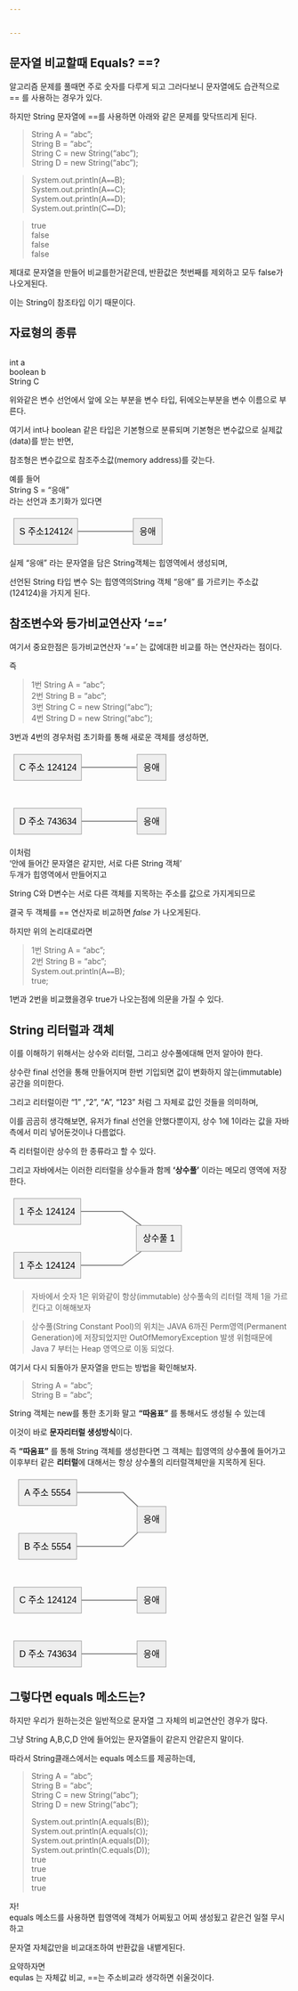 ```yaml
---


---
```


<h2 id="문자열-비교할때-equals-">문자열 비교할때 Equals? ==?</h2>
<p>알고리즘 문제를 풀때면 주로 숫자를 다루게 되고 그러다보니 문자열에도 습관적으로 == 를 사용하는 경우가 있다.</p>
<p>하지만 String 문자열에 ==를 사용하면 아래와 같은 문제를 맞닥뜨리게 된다.</p>
<blockquote>
<p>String A = “abc”;<br>
String B = “abc”;<br>
String C = new String(“abc”);<br>
String D = new String(“abc”);</p>
</blockquote>
<blockquote>
<p>System.out.println(A<code>==</code>B);<br>
System.out.println(A<code>==</code>C);<br>
System.out.println(A<code>==</code>D);<br>
System.out.println(C<code>==</code>D);</p>
</blockquote>
<blockquote>
<p>true<br>
false<br>
false<br>
false</p>
</blockquote>
<p>제대로 문자열을 만들어 비교를한거같은데, 반환값은 첫번째를 제외하고 모두 false가 나오게된다.</p>
<p>이는 String이 참조타입 이기 때문이다.</p>
<h2 id="자료형의-종류">자료형의 종류</h2>
<p><img src="https://mblogthumb-phinf.pstatic.net/MjAyMDA5MjNfMjEx/MDAxNjAwODUyOTUzMjE1.pWXQyu3gMJF_cghtMZb764FHAyJ6M0J_xOKJNCxtKiwg.Jb3LXhO_D5cuWcHAMceFIZTw-h9z3upyFvv2romZVzMg.PNG.cdi098/image.png?type=w800" alt=""></p>
<p>int a<br>
boolean b<br>
String C</p>
<p>위와같은 변수 선언에서 앞에 오는 부분을 변수 타입, 뒤에오는부분을 변수 이름으로 부른다.</p>
<p>여기서 int나 boolean 같은 타입은 기본형으로 분류되며 기본형은 변수값으로 실제값(data)를 받는 반면,</p>
<p>참조형은 변수값으로 참조주소값(memory address)를 갖는다.</p>
<p>예를 들어<br>
String S = “응애”<br>
라는 선언과 초기화가 있다면</p>
<pre class=" language-mermaid"><svg id="mermaid-svg-CJ2bAjfCFnXnU8jx" width="100%" xmlns="http://www.w3.org/2000/svg" xmlns:xlink="http://www.w3.org/1999/xlink" height="62.66666793823242" style="max-width: 282.8645935058594px;" viewBox="0.000003814697265625 0 282.8645935058594 62.66666793823242"><style>#mermaid-svg-CJ2bAjfCFnXnU8jx{font-family:"trebuchet ms",verdana,arial,sans-serif;font-size:16px;fill:#000000;}#mermaid-svg-CJ2bAjfCFnXnU8jx .error-icon{fill:#552222;}#mermaid-svg-CJ2bAjfCFnXnU8jx .error-text{fill:#552222;stroke:#552222;}#mermaid-svg-CJ2bAjfCFnXnU8jx .edge-thickness-normal{stroke-width:2px;}#mermaid-svg-CJ2bAjfCFnXnU8jx .edge-thickness-thick{stroke-width:3.5px;}#mermaid-svg-CJ2bAjfCFnXnU8jx .edge-pattern-solid{stroke-dasharray:0;}#mermaid-svg-CJ2bAjfCFnXnU8jx .edge-pattern-dashed{stroke-dasharray:3;}#mermaid-svg-CJ2bAjfCFnXnU8jx .edge-pattern-dotted{stroke-dasharray:2;}#mermaid-svg-CJ2bAjfCFnXnU8jx .marker{fill:#666;stroke:#666;}#mermaid-svg-CJ2bAjfCFnXnU8jx .marker.cross{stroke:#666;}#mermaid-svg-CJ2bAjfCFnXnU8jx svg{font-family:"trebuchet ms",verdana,arial,sans-serif;font-size:16px;}#mermaid-svg-CJ2bAjfCFnXnU8jx .label{font-family:"trebuchet ms",verdana,arial,sans-serif;color:#000000;}#mermaid-svg-CJ2bAjfCFnXnU8jx .cluster-label text{fill:#333;}#mermaid-svg-CJ2bAjfCFnXnU8jx .cluster-label span{color:#333;}#mermaid-svg-CJ2bAjfCFnXnU8jx .label text,#mermaid-svg-CJ2bAjfCFnXnU8jx span{fill:#000000;color:#000000;}#mermaid-svg-CJ2bAjfCFnXnU8jx .node rect,#mermaid-svg-CJ2bAjfCFnXnU8jx .node circle,#mermaid-svg-CJ2bAjfCFnXnU8jx .node ellipse,#mermaid-svg-CJ2bAjfCFnXnU8jx .node polygon,#mermaid-svg-CJ2bAjfCFnXnU8jx .node path{fill:#eee;stroke:#999;stroke-width:1px;}#mermaid-svg-CJ2bAjfCFnXnU8jx .node .label{text-align:center;}#mermaid-svg-CJ2bAjfCFnXnU8jx .node.clickable{cursor:pointer;}#mermaid-svg-CJ2bAjfCFnXnU8jx .arrowheadPath{fill:#333333;}#mermaid-svg-CJ2bAjfCFnXnU8jx .edgePath .path{stroke:#666;stroke-width:1.5px;}#mermaid-svg-CJ2bAjfCFnXnU8jx .flowchart-link{stroke:#666;fill:none;}#mermaid-svg-CJ2bAjfCFnXnU8jx .edgeLabel{background-color:white;text-align:center;}#mermaid-svg-CJ2bAjfCFnXnU8jx .edgeLabel rect{opacity:0.5;background-color:white;fill:white;}#mermaid-svg-CJ2bAjfCFnXnU8jx .cluster rect{fill:hsl(210,66.6666666667%,95%);stroke:#26a;stroke-width:1px;}#mermaid-svg-CJ2bAjfCFnXnU8jx .cluster text{fill:#333;}#mermaid-svg-CJ2bAjfCFnXnU8jx .cluster span{color:#333;}#mermaid-svg-CJ2bAjfCFnXnU8jx div.mermaidTooltip{position:absolute;text-align:center;max-width:200px;padding:2px;font-family:"trebuchet ms",verdana,arial,sans-serif;font-size:12px;background:hsl(-160,0%,93.3333333333%);border:1px solid #26a;border-radius:2px;pointer-events:none;z-index:100;}#mermaid-svg-CJ2bAjfCFnXnU8jx:root{--mermaid-font-family:"trebuchet ms",verdana,arial,sans-serif;}#mermaid-svg-CJ2bAjfCFnXnU8jx flowchart{fill:apa;}</style><g><g class="output"><g class="clusters"></g><g class="edgePaths"><g class="edgePath LS-A LE-B" id="L-A-B" style="opacity: 1;"><path class="path" d="M122.86458587646484,31.33333396911621L147.86458587646484,31.33333396911621L172.86458587646484,31.33333396911621L197.86458587646484,31.33333396911621L222.86458587646484,31.33333396911621" marker-end="url(https://stackedit.io/app#arrowhead455)" style="fill:none"></path><defs><marker id="arrowhead455" viewBox="0 0 10 10" refX="9" refY="5" markerUnits="strokeWidth" markerWidth="8" markerHeight="6" orient="auto"><path d="M 0 0 L 0 0 L 0 0 z" style="fill: #333"></path></marker></defs></g></g><g class="edgeLabels"><g class="edgeLabel" transform="" style="opacity: 1;"><g transform="translate(0,0)" class="label"><rect rx="0" ry="0" width="0" height="0"></rect><foreignObject width="0" height="0"><div xmlns="http://www.w3.org/1999/xhtml" style="display: inline-block; white-space: nowrap;"><span id="L-L-A-B" class="edgeLabel L-LS-A' L-LE-B"></span></div></foreignObject></g></g></g><g class="nodes"><g class="node default" id="flowchart-A-2374" transform="translate(65.43229293823242,31.33333396911621)" style="opacity: 1;"><rect rx="0" ry="0" x="-57.43229293823242" y="-23.33333396911621" width="114.86458587646484" height="46.66666793823242" class="label-container"></rect><g class="label" transform="translate(0,0)"><g transform="translate(-47.43229293823242,-13.333333969116211)"><foreignObject width="94.86458587646484" height="26.666667938232422"><div xmlns="http://www.w3.org/1999/xhtml" style="display: inline-block; white-space: nowrap;">S 주소124124</div></foreignObject></g></g></g><g class="node default" id="flowchart-B-2375" transform="translate(248.86458587646484,31.33333396911621)" style="opacity: 1;"><rect rx="0" ry="0" x="-26" y="-23.33333396911621" width="52" height="46.66666793823242" class="label-container"></rect><g class="label" transform="translate(0,0)"><g transform="translate(-16,-13.333333969116211)"><foreignObject width="32" height="26.666667938232422"><div xmlns="http://www.w3.org/1999/xhtml" style="display: inline-block; white-space: nowrap;">응애</div></foreignObject></g></g></g></g></g></g></svg></pre>
<p>실제 “응애” 라는 문자열을 담은 String객체는 힙영역에서 생성되며,</p>
<p>선언된 String 타입 변수 S는 힙영역의String 객체 “응애” 를 가르키는 주소값(124124)을 가지게 된다.</p>
<h2 id="참조변수와-등가비교연산자-">참조변수와 등가비교연산자 ‘==’</h2>
<p>여기서 중요한점은  등가비교연산자 ‘==’ 는 값에대한 비교를 하는 연산자라는 점이다.</p>
<p>즉</p>
<blockquote>
<p>1번 String A = “abc”;<br>
2번 String B = “abc”;<br>
3번 String C = new String(“abc”);<br>
4번 String D = new String(“abc”);</p>
</blockquote>
<p>3번과 4번의 경우처럼 초기화를 통해 새로운 객체를 생성하면,</p>
<pre class=" language-mermaid"><svg id="mermaid-svg-I05lw70Fzr7mz7gi" width="100%" xmlns="http://www.w3.org/2000/svg" xmlns:xlink="http://www.w3.org/1999/xlink" height="159.3333282470703" style="max-width: 289.8021240234375px;" viewBox="0.000003814697265625 0 289.8021240234375 159.3333282470703"><style>#mermaid-svg-I05lw70Fzr7mz7gi{font-family:"trebuchet ms",verdana,arial,sans-serif;font-size:16px;fill:#000000;}#mermaid-svg-I05lw70Fzr7mz7gi .error-icon{fill:#552222;}#mermaid-svg-I05lw70Fzr7mz7gi .error-text{fill:#552222;stroke:#552222;}#mermaid-svg-I05lw70Fzr7mz7gi .edge-thickness-normal{stroke-width:2px;}#mermaid-svg-I05lw70Fzr7mz7gi .edge-thickness-thick{stroke-width:3.5px;}#mermaid-svg-I05lw70Fzr7mz7gi .edge-pattern-solid{stroke-dasharray:0;}#mermaid-svg-I05lw70Fzr7mz7gi .edge-pattern-dashed{stroke-dasharray:3;}#mermaid-svg-I05lw70Fzr7mz7gi .edge-pattern-dotted{stroke-dasharray:2;}#mermaid-svg-I05lw70Fzr7mz7gi .marker{fill:#666;stroke:#666;}#mermaid-svg-I05lw70Fzr7mz7gi .marker.cross{stroke:#666;}#mermaid-svg-I05lw70Fzr7mz7gi svg{font-family:"trebuchet ms",verdana,arial,sans-serif;font-size:16px;}#mermaid-svg-I05lw70Fzr7mz7gi .label{font-family:"trebuchet ms",verdana,arial,sans-serif;color:#000000;}#mermaid-svg-I05lw70Fzr7mz7gi .cluster-label text{fill:#333;}#mermaid-svg-I05lw70Fzr7mz7gi .cluster-label span{color:#333;}#mermaid-svg-I05lw70Fzr7mz7gi .label text,#mermaid-svg-I05lw70Fzr7mz7gi span{fill:#000000;color:#000000;}#mermaid-svg-I05lw70Fzr7mz7gi .node rect,#mermaid-svg-I05lw70Fzr7mz7gi .node circle,#mermaid-svg-I05lw70Fzr7mz7gi .node ellipse,#mermaid-svg-I05lw70Fzr7mz7gi .node polygon,#mermaid-svg-I05lw70Fzr7mz7gi .node path{fill:#eee;stroke:#999;stroke-width:1px;}#mermaid-svg-I05lw70Fzr7mz7gi .node .label{text-align:center;}#mermaid-svg-I05lw70Fzr7mz7gi .node.clickable{cursor:pointer;}#mermaid-svg-I05lw70Fzr7mz7gi .arrowheadPath{fill:#333333;}#mermaid-svg-I05lw70Fzr7mz7gi .edgePath .path{stroke:#666;stroke-width:1.5px;}#mermaid-svg-I05lw70Fzr7mz7gi .flowchart-link{stroke:#666;fill:none;}#mermaid-svg-I05lw70Fzr7mz7gi .edgeLabel{background-color:white;text-align:center;}#mermaid-svg-I05lw70Fzr7mz7gi .edgeLabel rect{opacity:0.5;background-color:white;fill:white;}#mermaid-svg-I05lw70Fzr7mz7gi .cluster rect{fill:hsl(210,66.6666666667%,95%);stroke:#26a;stroke-width:1px;}#mermaid-svg-I05lw70Fzr7mz7gi .cluster text{fill:#333;}#mermaid-svg-I05lw70Fzr7mz7gi .cluster span{color:#333;}#mermaid-svg-I05lw70Fzr7mz7gi div.mermaidTooltip{position:absolute;text-align:center;max-width:200px;padding:2px;font-family:"trebuchet ms",verdana,arial,sans-serif;font-size:12px;background:hsl(-160,0%,93.3333333333%);border:1px solid #26a;border-radius:2px;pointer-events:none;z-index:100;}#mermaid-svg-I05lw70Fzr7mz7gi:root{--mermaid-font-family:"trebuchet ms",verdana,arial,sans-serif;}#mermaid-svg-I05lw70Fzr7mz7gi flowchart{fill:apa;}</style><g><g class="output"><g class="clusters"></g><g class="edgePaths"><g class="edgePath LS-A LE-B" id="L-A-B" style="opacity: 1;"><path class="path" d="M129.68229293823242,31.33333396911621L154.80208587646484,31.33333396911621L179.80208587646484,31.33333396911621L204.80208587646484,31.33333396911621L229.80208587646484,31.33333396911621" marker-end="url(https://stackedit.io/app#arrowhead456)" style="fill:none"></path><defs><marker id="arrowhead456" viewBox="0 0 10 10" refX="9" refY="5" markerUnits="strokeWidth" markerWidth="8" markerHeight="6" orient="auto"><path d="M 0 0 L 0 0 L 0 0 z" style="fill: #333"></path></marker></defs></g><g class="edgePath LS-C LE-D" id="L-C-D" style="opacity: 1;"><path class="path" d="M129.80208587646484,128.00000190734863L154.80208587646484,128.00000190734863L179.80208587646484,128.00000190734863L204.80208587646484,128.00000190734863L229.80208587646484,128.00000190734863" marker-end="url(https://stackedit.io/app#arrowhead457)" style="fill:none"></path><defs><marker id="arrowhead457" viewBox="0 0 10 10" refX="9" refY="5" markerUnits="strokeWidth" markerWidth="8" markerHeight="6" orient="auto"><path d="M 0 0 L 0 0 L 0 0 z" style="fill: #333"></path></marker></defs></g></g><g class="edgeLabels"><g class="edgeLabel" transform="" style="opacity: 1;"><g transform="translate(0,0)" class="label"><rect rx="0" ry="0" width="0" height="0"></rect><foreignObject width="0" height="0"><div xmlns="http://www.w3.org/1999/xhtml" style="display: inline-block; white-space: nowrap;"><span id="L-L-A-B" class="edgeLabel L-LS-A' L-LE-B"></span></div></foreignObject></g></g><g class="edgeLabel" transform="" style="opacity: 1;"><g transform="translate(0,0)" class="label"><rect rx="0" ry="0" width="0" height="0"></rect><foreignObject width="0" height="0"><div xmlns="http://www.w3.org/1999/xhtml" style="display: inline-block; white-space: nowrap;"><span id="L-L-C-D" class="edgeLabel L-LS-C' L-LE-D"></span></div></foreignObject></g></g></g><g class="nodes"><g class="node default" id="flowchart-A-2380" transform="translate(68.90104293823242,31.33333396911621)" style="opacity: 1;"><rect rx="0" ry="0" x="-60.78125" y="-23.33333396911621" width="121.5625" height="46.66666793823242" class="label-container"></rect><g class="label" transform="translate(0,0)"><g transform="translate(-50.78125,-13.333333969116211)"><foreignObject width="101.5625" height="26.666667938232422"><div xmlns="http://www.w3.org/1999/xhtml" style="display: inline-block; white-space: nowrap;">C 주소 124124</div></foreignObject></g></g></g><g class="node default" id="flowchart-B-2381" transform="translate(255.80208587646484,31.33333396911621)" style="opacity: 1;"><rect rx="0" ry="0" x="-26" y="-23.33333396911621" width="52" height="46.66666793823242" class="label-container"></rect><g class="label" transform="translate(0,0)"><g transform="translate(-16,-13.333333969116211)"><foreignObject width="32" height="26.666667938232422"><div xmlns="http://www.w3.org/1999/xhtml" style="display: inline-block; white-space: nowrap;">응애</div></foreignObject></g></g></g><g class="node default" id="flowchart-C-2382" transform="translate(68.90104293823242,128.00000190734863)" style="opacity: 1;"><rect rx="0" ry="0" x="-60.90104293823242" y="-23.33333396911621" width="121.80208587646484" height="46.66666793823242" class="label-container"></rect><g class="label" transform="translate(0,0)"><g transform="translate(-50.90104293823242,-13.333333969116211)"><foreignObject width="101.80208587646484" height="26.666667938232422"><div xmlns="http://www.w3.org/1999/xhtml" style="display: inline-block; white-space: nowrap;">D 주소 743634</div></foreignObject></g></g></g><g class="node default" id="flowchart-D-2383" transform="translate(255.80208587646484,128.00000190734863)" style="opacity: 1;"><rect rx="0" ry="0" x="-26" y="-23.33333396911621" width="52" height="46.66666793823242" class="label-container"></rect><g class="label" transform="translate(0,0)"><g transform="translate(-16,-13.333333969116211)"><foreignObject width="32" height="26.666667938232422"><div xmlns="http://www.w3.org/1999/xhtml" style="display: inline-block; white-space: nowrap;">응애</div></foreignObject></g></g></g></g></g></g></svg></pre>
<p>이처럼<br>
‘안에 들어간 문자열은 같지만, 서로 다른 String 객체’<br>
두개가 힙영역에서 만들어지고</p>
<p>String C와 D변수는 서로 다른 객체를 지목하는 주소를 값으로 가지게되므로</p>
<p>결국 두 객체를 == 연산자로 비교하면 <em>false</em> 가 나오게된다.</p>
<p>하지만 위의 논리대로라면</p>
<blockquote>
<p>1번 String A = “abc”;<br>
2번 String B = “abc”;<br>
System.out.println(A<code>==</code>B);<br>
true;</p>
</blockquote>
<p>1번과 2번을 비교했을경우 true가 나오는점에 의문을 가질 수 있다.</p>
<h2 id="string-리터럴과-객체">String 리터럴과 객체</h2>
<p>이를 이해하기 위해서는 상수와 리터럴, 그리고 상수풀에대해 먼저 알아야 한다.</p>
<p>상수란 final 선언을 통해 만들어지며 한번 기입되면 값이 변화하지 않는(immutable) 공간을 의미한다.</p>
<p>그리고 리터럴이란 “1” ,“2”, “A”, “123”  처럼 그 자체로 값인 것들을 의미하며,</p>
<p>이를 곰곰히 생각해보면, 유저가 final 선언을 안했다뿐이지, 상수 1에 1이라는 값을 자바측에서 미리 넣어둔것이나 다름없다.</p>
<p>즉 리터럴이란 상수의 한 종류라고 할 수 있다.</p>
<p>그리고 자바에서는 이러한 리터럴을 상수들과 함께 <strong>‘상수풀’</strong> 이라는 메모리 영역에 저장한다.</p>
<pre class=" language-mermaid"><svg id="mermaid-svg-rnOqGPSgW3CrN5y4" width="100%" xmlns="http://www.w3.org/2000/svg" xmlns:xlink="http://www.w3.org/1999/xlink" height="159.3333282470703" style="max-width: 317.59375px;" viewBox="0 0 317.59375 159.3333282470703"><style>#mermaid-svg-rnOqGPSgW3CrN5y4{font-family:"trebuchet ms",verdana,arial,sans-serif;font-size:16px;fill:#000000;}#mermaid-svg-rnOqGPSgW3CrN5y4 .error-icon{fill:#552222;}#mermaid-svg-rnOqGPSgW3CrN5y4 .error-text{fill:#552222;stroke:#552222;}#mermaid-svg-rnOqGPSgW3CrN5y4 .edge-thickness-normal{stroke-width:2px;}#mermaid-svg-rnOqGPSgW3CrN5y4 .edge-thickness-thick{stroke-width:3.5px;}#mermaid-svg-rnOqGPSgW3CrN5y4 .edge-pattern-solid{stroke-dasharray:0;}#mermaid-svg-rnOqGPSgW3CrN5y4 .edge-pattern-dashed{stroke-dasharray:3;}#mermaid-svg-rnOqGPSgW3CrN5y4 .edge-pattern-dotted{stroke-dasharray:2;}#mermaid-svg-rnOqGPSgW3CrN5y4 .marker{fill:#666;stroke:#666;}#mermaid-svg-rnOqGPSgW3CrN5y4 .marker.cross{stroke:#666;}#mermaid-svg-rnOqGPSgW3CrN5y4 svg{font-family:"trebuchet ms",verdana,arial,sans-serif;font-size:16px;}#mermaid-svg-rnOqGPSgW3CrN5y4 .label{font-family:"trebuchet ms",verdana,arial,sans-serif;color:#000000;}#mermaid-svg-rnOqGPSgW3CrN5y4 .cluster-label text{fill:#333;}#mermaid-svg-rnOqGPSgW3CrN5y4 .cluster-label span{color:#333;}#mermaid-svg-rnOqGPSgW3CrN5y4 .label text,#mermaid-svg-rnOqGPSgW3CrN5y4 span{fill:#000000;color:#000000;}#mermaid-svg-rnOqGPSgW3CrN5y4 .node rect,#mermaid-svg-rnOqGPSgW3CrN5y4 .node circle,#mermaid-svg-rnOqGPSgW3CrN5y4 .node ellipse,#mermaid-svg-rnOqGPSgW3CrN5y4 .node polygon,#mermaid-svg-rnOqGPSgW3CrN5y4 .node path{fill:#eee;stroke:#999;stroke-width:1px;}#mermaid-svg-rnOqGPSgW3CrN5y4 .node .label{text-align:center;}#mermaid-svg-rnOqGPSgW3CrN5y4 .node.clickable{cursor:pointer;}#mermaid-svg-rnOqGPSgW3CrN5y4 .arrowheadPath{fill:#333333;}#mermaid-svg-rnOqGPSgW3CrN5y4 .edgePath .path{stroke:#666;stroke-width:1.5px;}#mermaid-svg-rnOqGPSgW3CrN5y4 .flowchart-link{stroke:#666;fill:none;}#mermaid-svg-rnOqGPSgW3CrN5y4 .edgeLabel{background-color:white;text-align:center;}#mermaid-svg-rnOqGPSgW3CrN5y4 .edgeLabel rect{opacity:0.5;background-color:white;fill:white;}#mermaid-svg-rnOqGPSgW3CrN5y4 .cluster rect{fill:hsl(210,66.6666666667%,95%);stroke:#26a;stroke-width:1px;}#mermaid-svg-rnOqGPSgW3CrN5y4 .cluster text{fill:#333;}#mermaid-svg-rnOqGPSgW3CrN5y4 .cluster span{color:#333;}#mermaid-svg-rnOqGPSgW3CrN5y4 div.mermaidTooltip{position:absolute;text-align:center;max-width:200px;padding:2px;font-family:"trebuchet ms",verdana,arial,sans-serif;font-size:12px;background:hsl(-160,0%,93.3333333333%);border:1px solid #26a;border-radius:2px;pointer-events:none;z-index:100;}#mermaid-svg-rnOqGPSgW3CrN5y4:root{--mermaid-font-family:"trebuchet ms",verdana,arial,sans-serif;}#mermaid-svg-rnOqGPSgW3CrN5y4 flowchart{fill:apa;}</style><g><g class="output"><g class="clusters"></g><g class="edgePaths"><g class="edgePath LS-A LE-B" id="L-A-B" style="opacity: 1;"><path class="path" d="M128.375,31.33333396911621L153.375,31.33333396911621L178.375,31.33333396911621L203.375,31.33333396911621L237.31088317429268,56.33333396911621" marker-end="url(https://stackedit.io/app#arrowhead458)" style="fill:none"></path><defs><marker id="arrowhead458" viewBox="0 0 10 10" refX="9" refY="5" markerUnits="strokeWidth" markerWidth="8" markerHeight="6" orient="auto"><path d="M 0 0 L 0 0 L 0 0 z" style="fill: #333"></path></marker></defs></g><g class="edgePath LS-C LE-B" id="L-C-B" style="opacity: 1;"><path class="path" d="M128.375,128.00000190734863L153.375,128.00000190734863L178.375,128.00000190734863L203.375,128.00000190734863L237.31088317429268,103.00000190734863" marker-end="url(https://stackedit.io/app#arrowhead459)" style="fill:none"></path><defs><marker id="arrowhead459" viewBox="0 0 10 10" refX="9" refY="5" markerUnits="strokeWidth" markerWidth="8" markerHeight="6" orient="auto"><path d="M 0 0 L 0 0 L 0 0 z" style="fill: #333"></path></marker></defs></g></g><g class="edgeLabels"><g class="edgeLabel" transform="" style="opacity: 1;"><g transform="translate(0,0)" class="label"><rect rx="0" ry="0" width="0" height="0"></rect><foreignObject width="0" height="0"><div xmlns="http://www.w3.org/1999/xhtml" style="display: inline-block; white-space: nowrap;"><span id="L-L-A-B" class="edgeLabel L-LS-A' L-LE-B"></span></div></foreignObject></g></g><g class="edgeLabel" transform="" style="opacity: 1;"><g transform="translate(0,0)" class="label"><rect rx="0" ry="0" width="0" height="0"></rect><foreignObject width="0" height="0"><div xmlns="http://www.w3.org/1999/xhtml" style="display: inline-block; white-space: nowrap;"><span id="L-L-C-B" class="edgeLabel L-LS-C' L-LE-B"></span></div></foreignObject></g></g></g><g class="nodes"><g class="node default" id="flowchart-A-2388" transform="translate(68.1875,31.33333396911621)" style="opacity: 1;"><rect rx="0" ry="0" x="-60.1875" y="-23.33333396911621" width="120.375" height="46.66666793823242" class="label-container"></rect><g class="label" transform="translate(0,0)"><g transform="translate(-50.1875,-13.333333969116211)"><foreignObject width="100.375" height="26.666667938232422"><div xmlns="http://www.w3.org/1999/xhtml" style="display: inline-block; white-space: nowrap;">1 주소 124124</div></foreignObject></g></g></g><g class="node default" id="flowchart-B-2389" transform="translate(268.984375,79.66666793823242)" style="opacity: 1;"><rect rx="0" ry="0" x="-40.609375" y="-23.33333396911621" width="81.21875" height="46.66666793823242" class="label-container"></rect><g class="label" transform="translate(0,0)"><g transform="translate(-30.609375,-13.333333969116211)"><foreignObject width="61.21875" height="26.666667938232422"><div xmlns="http://www.w3.org/1999/xhtml" style="display: inline-block; white-space: nowrap;">상수풀 1</div></foreignObject></g></g></g><g class="node default" id="flowchart-C-2390" transform="translate(68.1875,128.00000190734863)" style="opacity: 1;"><rect rx="0" ry="0" x="-60.1875" y="-23.33333396911621" width="120.375" height="46.66666793823242" class="label-container"></rect><g class="label" transform="translate(0,0)"><g transform="translate(-50.1875,-13.333333969116211)"><foreignObject width="100.375" height="26.666667938232422"><div xmlns="http://www.w3.org/1999/xhtml" style="display: inline-block; white-space: nowrap;">1 주소 124124</div></foreignObject></g></g></g></g></g></g></svg></pre>
<blockquote>
<p>자바에서 숫자 1은 위와같이 항상(immutable) 상수풀속의 리터럴 객체 1을 가르킨다고 이해해보자</p>
</blockquote>
<blockquote>
<p>상수풀(String Constant Pool)의 위치는 JAVA 6까진 Perm영역(Permanent Generation)에 저장되었지만 OutOfMemoryException 발생 위험때문에 Java 7 부터는 Heap 영역으로 이동 되었다.</p>
</blockquote>
<p>여기서 다시 되돌아가 문자열을 만드는 방법을 확인해보자.</p>
<blockquote>
<p>String A = “abc”;<br>
String B = “abc”;</p>
</blockquote>
<p>String 객체는 new를 통한 초기화 말고  <strong>“따옴표”</strong> 를 통해서도 생성될 수 있는데</p>
<p>이것이 바로 <strong>문자리터럴 생성방식</strong>이다.</p>
<p>즉 <strong>“따옴표”</strong> 를 통해 String 객체를 생성한다면 그 객체는 힙영역의 상수풀에 들어가고 이후부터 같은 <strong>리터럴</strong>에 대해서는 항상 상수풀의 리터럴객체만을 지목하게 된다.</p>
<pre class=" language-mermaid"><svg id="mermaid-svg-HOaLpIYPjk9FfLq9" width="100%" xmlns="http://www.w3.org/2000/svg" xmlns:xlink="http://www.w3.org/1999/xlink" height="352.6666564941406" style="max-width: 289.8021240234375px;" viewBox="0.000003814697265625 0 289.8021240234375 352.6666564941406"><style>#mermaid-svg-HOaLpIYPjk9FfLq9{font-family:"trebuchet ms",verdana,arial,sans-serif;font-size:16px;fill:#000000;}#mermaid-svg-HOaLpIYPjk9FfLq9 .error-icon{fill:#552222;}#mermaid-svg-HOaLpIYPjk9FfLq9 .error-text{fill:#552222;stroke:#552222;}#mermaid-svg-HOaLpIYPjk9FfLq9 .edge-thickness-normal{stroke-width:2px;}#mermaid-svg-HOaLpIYPjk9FfLq9 .edge-thickness-thick{stroke-width:3.5px;}#mermaid-svg-HOaLpIYPjk9FfLq9 .edge-pattern-solid{stroke-dasharray:0;}#mermaid-svg-HOaLpIYPjk9FfLq9 .edge-pattern-dashed{stroke-dasharray:3;}#mermaid-svg-HOaLpIYPjk9FfLq9 .edge-pattern-dotted{stroke-dasharray:2;}#mermaid-svg-HOaLpIYPjk9FfLq9 .marker{fill:#666;stroke:#666;}#mermaid-svg-HOaLpIYPjk9FfLq9 .marker.cross{stroke:#666;}#mermaid-svg-HOaLpIYPjk9FfLq9 svg{font-family:"trebuchet ms",verdana,arial,sans-serif;font-size:16px;}#mermaid-svg-HOaLpIYPjk9FfLq9 .label{font-family:"trebuchet ms",verdana,arial,sans-serif;color:#000000;}#mermaid-svg-HOaLpIYPjk9FfLq9 .cluster-label text{fill:#333;}#mermaid-svg-HOaLpIYPjk9FfLq9 .cluster-label span{color:#333;}#mermaid-svg-HOaLpIYPjk9FfLq9 .label text,#mermaid-svg-HOaLpIYPjk9FfLq9 span{fill:#000000;color:#000000;}#mermaid-svg-HOaLpIYPjk9FfLq9 .node rect,#mermaid-svg-HOaLpIYPjk9FfLq9 .node circle,#mermaid-svg-HOaLpIYPjk9FfLq9 .node ellipse,#mermaid-svg-HOaLpIYPjk9FfLq9 .node polygon,#mermaid-svg-HOaLpIYPjk9FfLq9 .node path{fill:#eee;stroke:#999;stroke-width:1px;}#mermaid-svg-HOaLpIYPjk9FfLq9 .node .label{text-align:center;}#mermaid-svg-HOaLpIYPjk9FfLq9 .node.clickable{cursor:pointer;}#mermaid-svg-HOaLpIYPjk9FfLq9 .arrowheadPath{fill:#333333;}#mermaid-svg-HOaLpIYPjk9FfLq9 .edgePath .path{stroke:#666;stroke-width:1.5px;}#mermaid-svg-HOaLpIYPjk9FfLq9 .flowchart-link{stroke:#666;fill:none;}#mermaid-svg-HOaLpIYPjk9FfLq9 .edgeLabel{background-color:white;text-align:center;}#mermaid-svg-HOaLpIYPjk9FfLq9 .edgeLabel rect{opacity:0.5;background-color:white;fill:white;}#mermaid-svg-HOaLpIYPjk9FfLq9 .cluster rect{fill:hsl(210,66.6666666667%,95%);stroke:#26a;stroke-width:1px;}#mermaid-svg-HOaLpIYPjk9FfLq9 .cluster text{fill:#333;}#mermaid-svg-HOaLpIYPjk9FfLq9 .cluster span{color:#333;}#mermaid-svg-HOaLpIYPjk9FfLq9 div.mermaidTooltip{position:absolute;text-align:center;max-width:200px;padding:2px;font-family:"trebuchet ms",verdana,arial,sans-serif;font-size:12px;background:hsl(-160,0%,93.3333333333%);border:1px solid #26a;border-radius:2px;pointer-events:none;z-index:100;}#mermaid-svg-HOaLpIYPjk9FfLq9:root{--mermaid-font-family:"trebuchet ms",verdana,arial,sans-serif;}#mermaid-svg-HOaLpIYPjk9FfLq9 flowchart{fill:apa;}</style><g><g class="output"><g class="clusters"></g><g class="edgePaths"><g class="edgePath LS-x LE-f" id="L-x-f" style="opacity: 1;"><path class="path" d="M121.22396087646484,31.33333396911621L154.80208587646484,31.33333396911621L179.80208587646484,31.33333396911621L204.80208587646484,31.33333396911621L231.1813958742956,56.33333396911621" marker-end="url(https://stackedit.io/app#arrowhead460)" style="fill:none"></path><defs><marker id="arrowhead460" viewBox="0 0 10 10" refX="9" refY="5" markerUnits="strokeWidth" markerWidth="8" markerHeight="6" orient="auto"><path d="M 0 0 L 0 0 L 0 0 z" style="fill: #333"></path></marker></defs></g><g class="edgePath LS-z LE-f" id="L-z-f" style="opacity: 1;"><path class="path" d="M121.03125,128.00000190734863L154.80208587646484,128.00000190734863L179.80208587646484,128.00000190734863L204.80208587646484,128.00000190734863L231.1813958742956,103.00000190734863" marker-end="url(https://stackedit.io/app#arrowhead461)" style="fill:none"></path><defs><marker id="arrowhead461" viewBox="0 0 10 10" refX="9" refY="5" markerUnits="strokeWidth" markerWidth="8" markerHeight="6" orient="auto"><path d="M 0 0 L 0 0 L 0 0 z" style="fill: #333"></path></marker></defs></g><g class="edgePath LS-A LE-B" id="L-A-B" style="opacity: 1;"><path class="path" d="M129.68229293823242,224.66666984558105L154.80208587646484,224.66666984558105L179.80208587646484,224.66666984558105L204.80208587646484,224.66666984558105L229.80208587646484,224.66666984558105" marker-end="url(https://stackedit.io/app#arrowhead462)" style="fill:none"></path><defs><marker id="arrowhead462" viewBox="0 0 10 10" refX="9" refY="5" markerUnits="strokeWidth" markerWidth="8" markerHeight="6" orient="auto"><path d="M 0 0 L 0 0 L 0 0 z" style="fill: #333"></path></marker></defs></g><g class="edgePath LS-C LE-D" id="L-C-D" style="opacity: 1;"><path class="path" d="M129.80208587646484,321.3333377838135L154.80208587646484,321.3333377838135L179.80208587646484,321.3333377838135L204.80208587646484,321.3333377838135L229.80208587646484,321.3333377838135" marker-end="url(https://stackedit.io/app#arrowhead463)" style="fill:none"></path><defs><marker id="arrowhead463" viewBox="0 0 10 10" refX="9" refY="5" markerUnits="strokeWidth" markerWidth="8" markerHeight="6" orient="auto"><path d="M 0 0 L 0 0 L 0 0 z" style="fill: #333"></path></marker></defs></g></g><g class="edgeLabels"><g class="edgeLabel" transform="" style="opacity: 1;"><g transform="translate(0,0)" class="label"><rect rx="0" ry="0" width="0" height="0"></rect><foreignObject width="0" height="0"><div xmlns="http://www.w3.org/1999/xhtml" style="display: inline-block; white-space: nowrap;"><span id="L-L-x-f" class="edgeLabel L-LS-x' L-LE-f"></span></div></foreignObject></g></g><g class="edgeLabel" transform="" style="opacity: 1;"><g transform="translate(0,0)" class="label"><rect rx="0" ry="0" width="0" height="0"></rect><foreignObject width="0" height="0"><div xmlns="http://www.w3.org/1999/xhtml" style="display: inline-block; white-space: nowrap;"><span id="L-L-z-f" class="edgeLabel L-LS-z' L-LE-f"></span></div></foreignObject></g></g><g class="edgeLabel" transform="" style="opacity: 1;"><g transform="translate(0,0)" class="label"><rect rx="0" ry="0" width="0" height="0"></rect><foreignObject width="0" height="0"><div xmlns="http://www.w3.org/1999/xhtml" style="display: inline-block; white-space: nowrap;"><span id="L-L-A-B" class="edgeLabel L-LS-A' L-LE-B"></span></div></foreignObject></g></g><g class="edgeLabel" transform="" style="opacity: 1;"><g transform="translate(0,0)" class="label"><rect rx="0" ry="0" width="0" height="0"></rect><foreignObject width="0" height="0"><div xmlns="http://www.w3.org/1999/xhtml" style="display: inline-block; white-space: nowrap;"><span id="L-L-C-D" class="edgeLabel L-LS-C' L-LE-D"></span></div></foreignObject></g></g></g><g class="nodes"><g class="node default" id="flowchart-x-2400" transform="translate(68.90104293823242,31.33333396911621)" style="opacity: 1;"><rect rx="0" ry="0" x="-52.32291793823242" y="-23.33333396911621" width="104.64583587646484" height="46.66666793823242" class="label-container"></rect><g class="label" transform="translate(0,0)"><g transform="translate(-42.32291793823242,-13.333333969116211)"><foreignObject width="84.64583587646484" height="26.666667938232422"><div xmlns="http://www.w3.org/1999/xhtml" style="display: inline-block; white-space: nowrap;">A 주소 5554</div></foreignObject></g></g></g><g class="node default" id="flowchart-f-2401" transform="translate(255.80208587646484,79.66666793823242)" style="opacity: 1;"><rect rx="0" ry="0" x="-26" y="-23.33333396911621" width="52" height="46.66666793823242" class="label-container"></rect><g class="label" transform="translate(0,0)"><g transform="translate(-16,-13.333333969116211)"><foreignObject width="32" height="26.666667938232422"><div xmlns="http://www.w3.org/1999/xhtml" style="display: inline-block; white-space: nowrap;">응애</div></foreignObject></g></g></g><g class="node default" id="flowchart-z-2402" transform="translate(68.90104293823242,128.00000190734863)" style="opacity: 1;"><rect rx="0" ry="0" x="-52.130210876464844" y="-23.33333396911621" width="104.26042175292969" height="46.66666793823242" class="label-container"></rect><g class="label" transform="translate(0,0)"><g transform="translate(-42.130210876464844,-13.333333969116211)"><foreignObject width="84.26042175292969" height="26.666667938232422"><div xmlns="http://www.w3.org/1999/xhtml" style="display: inline-block; white-space: nowrap;">B 주소 5554</div></foreignObject></g></g></g><g class="node default" id="flowchart-A-2404" transform="translate(68.90104293823242,224.66666984558105)" style="opacity: 1;"><rect rx="0" ry="0" x="-60.78125" y="-23.33333396911621" width="121.5625" height="46.66666793823242" class="label-container"></rect><g class="label" transform="translate(0,0)"><g transform="translate(-50.78125,-13.333333969116211)"><foreignObject width="101.5625" height="26.666667938232422"><div xmlns="http://www.w3.org/1999/xhtml" style="display: inline-block; white-space: nowrap;">C 주소 124124</div></foreignObject></g></g></g><g class="node default" id="flowchart-B-2405" transform="translate(255.80208587646484,224.66666984558105)" style="opacity: 1;"><rect rx="0" ry="0" x="-26" y="-23.33333396911621" width="52" height="46.66666793823242" class="label-container"></rect><g class="label" transform="translate(0,0)"><g transform="translate(-16,-13.333333969116211)"><foreignObject width="32" height="26.666667938232422"><div xmlns="http://www.w3.org/1999/xhtml" style="display: inline-block; white-space: nowrap;">응애</div></foreignObject></g></g></g><g class="node default" id="flowchart-C-2406" transform="translate(68.90104293823242,321.3333377838135)" style="opacity: 1;"><rect rx="0" ry="0" x="-60.90104293823242" y="-23.33333396911621" width="121.80208587646484" height="46.66666793823242" class="label-container"></rect><g class="label" transform="translate(0,0)"><g transform="translate(-50.90104293823242,-13.333333969116211)"><foreignObject width="101.80208587646484" height="26.666667938232422"><div xmlns="http://www.w3.org/1999/xhtml" style="display: inline-block; white-space: nowrap;">D 주소 743634</div></foreignObject></g></g></g><g class="node default" id="flowchart-D-2407" transform="translate(255.80208587646484,321.3333377838135)" style="opacity: 1;"><rect rx="0" ry="0" x="-26" y="-23.33333396911621" width="52" height="46.66666793823242" class="label-container"></rect><g class="label" transform="translate(0,0)"><g transform="translate(-16,-13.333333969116211)"><foreignObject width="32" height="26.666667938232422"><div xmlns="http://www.w3.org/1999/xhtml" style="display: inline-block; white-space: nowrap;">응애</div></foreignObject></g></g></g></g></g></g></svg></pre>
<h2 id="그렇다면-equals-메소드는">그렇다면 equals 메소드는?</h2>
<p>하지만 우리가 원하는것은 일반적으로 문자열 그 자체의 비교연산인 경우가 많다.</p>
<p>그냥 String A,B,C,D 안에 들어있는 문자열들이 같은지 안같은지 말이다.</p>
<p>따라서 String클래스에서는 equals 메소드를 제공하는데,</p>
<blockquote>
<p>String A = “abc”;<br>
String B = “abc”;<br>
String C = new String(“abc”);<br>
String D = new String(“abc”);</p>
<p>System.out.println(A.equals(B));<br>
System.out.println(A.equals(<code>C</code>));<br>
System.out.println(A.equals(D));<br>
System.out.println(C.equals(D));<br>
true<br>
true<br>
true<br>
true</p>
</blockquote>
<p>자!<br>
equals 메소드를 사용하면 힙영역에 객체가 어찌됬고 어찌 생성됬고 같은건 일절 무시하고</p>
<p>문자열 자체값만을 비교대조하여 반환값을 내뱉게된다.</p>
<p>요약하자면<br>
equlas 는 자체값 비교,  ==는 주소비교라 생각하면 쉬울것이다.</p>

